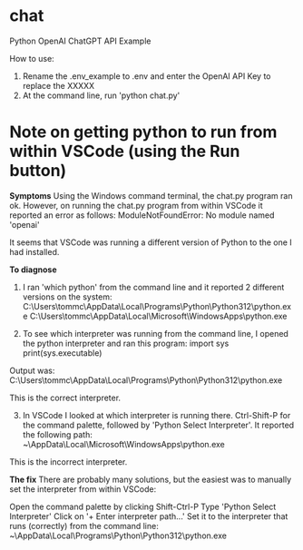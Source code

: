 # chat
Python OpenAI ChatGPT API Example

How to use:
1. Rename the .env_example to .env and enter the OpenAI API Key to replace the XXXXX
2. At the command line, run 'python chat.py'


# Note on getting python to run from within VSCode (using the Run button)

**Symptoms**
Using the Windows command terminal, the chat.py program ran ok.
However, on running the chat.py program from within VSCode it reported an error as follows:
ModuleNotFoundError: No module named 'openai'

It seems that VSCode was running a different version of Python to the one I had installed.

**To diagnose**
1. I ran 'which python' from the command line and it reported 2 different versions on the system:
C:\Users\tommc\AppData\Local\Programs\Python\Python312\python.exe
C:\Users\tommc\AppData\Local\Microsoft\WindowsApps\python.exe

2. To see which interpreter was running from the command line, I opened the python interpreter and ran this program:
    import sys
    print(sys.executable)

Output was:
C:\Users\tommc\AppData\Local\Programs\Python\Python312\python.exe

This is the correct interpreter.

3. In VSCode I looked at which interpreter is running there. Ctrl-Shift-P for the command palette,
followed by 'Python Select Interpreter'. It reported the following path:
~\AppData\Local\Microsoft\WindowsApps\python.exe

This is the incorrect interpreter.

**The fix**
There are probably many solutions, but the easiest was to manually set the interpreter from within VSCode:

Open the command palette by clicking Shift-Ctrl-P
Type 'Python Select Interpreter'
Click on '+ Enter interpreter path...'
Set it to the interpreter that runs (correctly) from the command line: ~\AppData\Local\Programs\Python\Python312\python.exe
